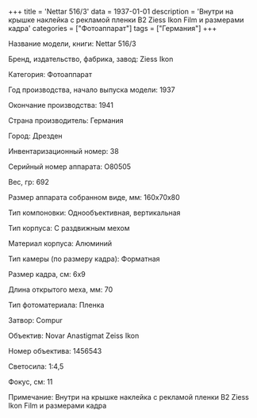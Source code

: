 +++
title = 'Nettar 516/3'
data = 1937-01-01
description = 'Внутри на крышке наклейка с рекламой пленки В2 Ziess Ikon Film  и размерами кадра'
categories = ["Фотоаппарат"]
tags = ["Германия"]
+++

Название модели, книги: Nettar 516/3

Бренд, издательство, фабрика, завод: Ziess Ikon

Категория: Фотоаппарат

Год производства, начало выпуска модели: 1937

Окончание производства: 1941

Страна производитель: Германия

Город: Дрезден

Инвентаризационный номер: 38

Серийный номер аппарата: О80505

Вес, гр: 692

Размер аппарата  собранном виде, мм: 160x70x80

Тип компоновки: Однообъективная, вертикальная

Тип корпуса: С раздвижным мехом

Материал корпуса: Алюминий

Тип камеры (по размеру кадра): Форматная

Размер кадра, см: 6х9

Длина открытого меха, мм: 70

Тип фотоматериала: Пленка

Затвор: Compur

Объектив: Novar Anastigmat
Zeiss Ikon

Номер объектива: 1456543

Светосила: 1:4,5

Фокус, см: 11

Примечание: Внутри на крышке наклейка с рекламой пленки В2 Ziess Ikon Film  и размерами кадра

